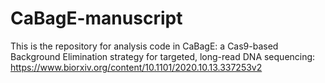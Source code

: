 # CaBagE-manuscript

This is the repository for analysis code in CaBagE: a Cas9-based Background Elimination strategy for targeted, long-read DNA sequencing: https://www.biorxiv.org/content/10.1101/2020.10.13.337253v2





